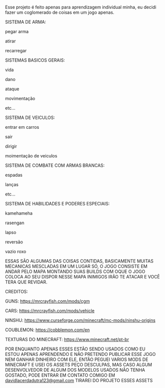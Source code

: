 Esse projeto é feito apenas para aprendizagem individual minha, eu decidi fazer um coglomerado de coisas em um jogo apenas.

SISTEMA DE ARMA: 

pegar arma

atirar 

recarregar 


SISTEMAS BASICOS GERAIS:

vida

dano

ataque 

movimentação

etc...


SISTEMA DE VEICULOS:

entrar em carros

sair 

dirigir

moimentação  de veiculos


SISTEMA DE COMBATE COM ARMAS BRANCAS:

espadas 

lanças 

etc...

SISTEMA DE HABILIDADES E PODERES ESPECIAIS:

kamehameha 

rasengan 

lapso

reversão

vazio roxo



ESSAS SÃO ALGUMAS DAS COISAS CONTIDAS, BASICAMENTE MUITAS MECANICAS MESCLADAS EM UM LUGAR SÓ, O JOGO CONSISTE EM 
ANDAR PELO MAPA MONTANDO SUAS BUILDS COM OQUE O JOGO COLOCA AO SEU DISPOR
NESSE MAPA INIMIGOS IRÃO TE ATACAR E VOCÊ TERA QUE REVIDAR.


CREDITOS:

GUNS: https://mrcrayfish.com/mods/cgm

CARS: https://mrcrayfish.com/mods/vehicle

NINSHU: https://www.curseforge.com/minecraft/mc-mods/ninshu-origins

COUBLEMON: https://cobblemon.com/en

TEXTURAS DO MINECRAFT: https://www.minecraft.net/pt-br




POR ENQUANTO APENAS ESSES ESTÃO SENDO USADOS
COMO EU ESTOU APENAS APRENDENDO E NÃO PRETENDO PUBLICAR ESSE JOGO NEM GANHAR DINHEIRO COM ELE, ENTÃO PEGUEI VARIOS MODS DE MINECRAFT E USEI OS ASSETS 
PEÇO DESCULPAS, MAS CASO ALGUM DESENVOLVEDOR DE ALGUM DOS MODELOS USADOS NÃO TENHA GOSTADO, PODE ENTRAR EM CONTATO COMIGO EM davidlacerdadutra123@gmail.com
TIRAREI DO PROJETO ESSES ASSETS 
